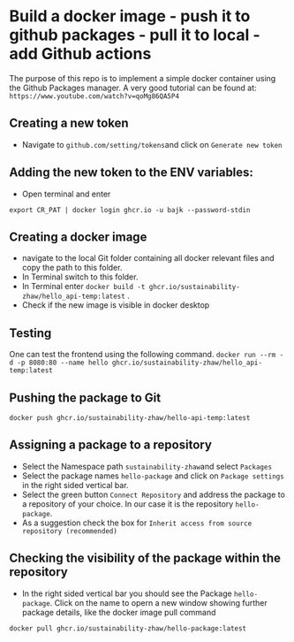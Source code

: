 # Build a docker image - push it to github packages - pull it to local - add Github actions

The purpose of this repo is to implement a simple docker container using the Github Packages manager.
A very good tutorial can be found at: `https://www.youtube.com/watch?v=qoMg86QA5P4`


## Creating a new token
- Navigate to `github.com/setting/tokens`and click on `Generate new token`

## Adding the new token to the ENV variables:
- Open terminal and enter

```
export CR_PAT | docker login ghcr.io -u bajk --password-stdin
```

## Creating a docker image
- navigate to the local Git folder containing all docker relevant files and copy the path to this folder.
- In Terminal switch to this folder.
- In Terminal enter `docker build -t ghcr.io/sustainability-zhaw/hello_api-temp:latest` .
- Check if the new image is visible in docker desktop

## Testing
One can test the frontend using the following command. 
`docker run --rm -d -p 8080:80 --name hello ghcr.io/sustainability-zhaw/hello_api-temp:latest`

## Pushing the package to Git
```
docker push ghcr.io/sustainability-zhaw/hello-api-temp:latest
```

## Assigning a package to a repository
- Select the Namespace path `sustainability-zhaw`and select `Packages`
- Select the package names `hello-package` and click on `Package settings` in the right sided vertical bar.
- Select the green button `Connect Repository` and address the package to a repository of your choice. In our case it is the repository `hello-package`.
- As a suggestion check the box for `Inherit access from source repository (recommended)`

## Checking the visibility of the package within the repository
- In the right sided vertical bar you should see the Package `hello-package`. 
Click on the name to opern a new window showing further package details, 
like the docker image pull command
```
docker pull ghcr.io/sustainability-zhaw/hello-package:latest
```
